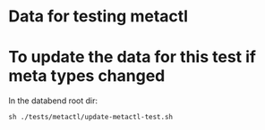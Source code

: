 # Data for testing metactl


# To update the data for this test if meta types changed

In the databend root dir:

```
sh ./tests/metactl/update-metactl-test.sh
```
